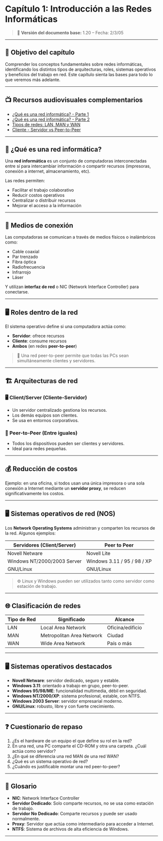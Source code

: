 # Capítulo 1: Introducción a las Redes Informáticas


> 📅 **Versión del documento base:** 1.20 – Fecha: 2/3/05  

---

## 🎯 Objetivo del capítulo

Comprender los conceptos fundamentales sobre redes informáticas, identificando los distintos tipos de arquitecturas, roles, sistemas operativos y beneficios del trabajo en red. Este capítulo sienta las bases para todo lo que veremos más adelante.

---

## 📺 Recursos audiovisuales complementarios

- [¿Qué es una red informática? - Parte 1](https://youtu.be/z7Q_NRGyKt4)
- [¿Qué es una red informática? - Parte 2](https://youtu.be/f4exOo4ngIA)
- [Tipos de redes: LAN, MAN y WAN](https://youtu.be/pwdboPunuGA)
- [Cliente - Servidor vs Peer-to-Peer](https://youtu.be/481sJFMooNE)

---

## 🧠 ¿Qué es una red informática?

Una **red informática** es un conjunto de computadoras interconectadas entre sí para intercambiar información o compartir recursos (impresoras, conexión a internet, almacenamiento, etc).

Las redes permiten:

- Facilitar el trabajo colaborativo
- Reducir costos operativos
- Centralizar o distribuir recursos
- Mejorar el acceso a la información

---

## 🔌 Medios de conexión

Las computadoras se comunican a través de medios físicos o inalámbricos como:

- Cable coaxial
- Par trenzado
- Fibra óptica
- Radiofrecuencia
- Infrarrojo
- Láser

Y utilizan **interfaz de red** o NIC (Network Interface Controller) para conectarse.

---

## 🖥️ Roles dentro de la red

El sistema operativo define si una computadora actúa como:

- **Servidor**: ofrece recursos
- **Cliente**: consume recursos
- **Ambos** (en redes **peer-to-peer**)

> 🔁 Una red peer-to-peer permite que todas las PCs sean simultáneamente clientes y servidores.

---

## 🏗️ Arquitecturas de red

### 🖥️ Client/Server (Cliente-Servidor)
- Un servidor centralizado gestiona los recursos.
- Los demás equipos son clientes.
- Se usa en entornos corporativos.

### 🤝 Peer-to-Peer (Entre iguales)
- Todos los dispositivos pueden ser clientes y servidores.
- Ideal para redes pequeñas.

---

## 💰 Reducción de costos

Ejemplo: en una oficina, si todos usan una única impresora o una sola conexión a Internet mediante un **servidor proxy**, se reducen significativamente los costos.

---

## 🖥️ Sistemas operativos de red (NOS)

Los **Network Operating Systems** administran y comparten los recursos de la red. Algunos ejemplos:

| Servidores (Client/Server)     | Peer to Peer                      |
| ----------------------------- | --------------------------------- |
| Novell Netware                | Novell Lite                       |
| Windows NT/2000/2003 Server   | Windows 3.11 / 95 / 98 / XP       |
| GNU/Linux                     | GNU/Linux                         |

> ⚙️ Linux y Windows pueden ser utilizados tanto como servidor como estación de trabajo.

---

## 🌐 Clasificación de redes

| Tipo de Red | Significado                  | Alcance           |
| ----------- | ---------------------------- | ----------------- |
| LAN         | Local Area Network           | Oficina/edificio  |
| MAN         | Metropolitan Area Network    | Ciudad            |
| WAN         | Wide Area Network            | País o más        |

---

## 🖥️ Sistemas operativos destacados

- **Novell Netware**: servidor dedicado, seguro y estable.
- **Windows 3.11**: orientado a trabajo en grupo, peer-to-peer.
- **Windows 95/98/ME**: funcionalidad multimedia, débil en seguridad.
- **Windows NT/2000/XP**: sistema profesional, estable, con NTFS.
- **Windows 2003 Server**: servidor empresarial moderno.
- **GNU/Linux**: robusto, libre y con fuerte crecimiento.

---

## ❓ Cuestionario de repaso

1. ¿Es el hardware de un equipo el que define su rol en la red?
2. En una red, una PC comparte el CD-ROM y otra una carpeta. ¿Cuál actúa como servidor?
3. ¿En qué se diferencia una red MAN de una red WAN?
4. ¿Qué es un sistema operativo de red?
5. ¿Cuándo es justificable montar una red peer-to-peer?

---

## 🧾 Glosario

- **NIC**: Network Interface Controller
- **Servidor Dedicado**: Solo comparte recursos, no se usa como estación de trabajo.
- **Servidor No Dedicado**: Comparte recursos y puede ser usado normalmente.
- **Proxy**: Servidor que actúa como intermediario para acceder a Internet.
- **NTFS**: Sistema de archivos de alta eficiencia de Windows.

---
